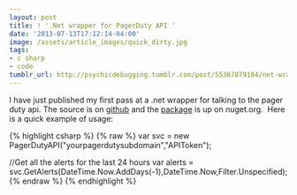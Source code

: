 ```yaml
---
layout: post
title: ! '.Net wrapper for PagerDuty API '
date: '2013-07-13T17:12:14-04:00'
image: /assets/article_images/quick_dirty.jpg
tags:
- c sharp
- code
tumblr_url: http://psychicdebugging.tumblr.com/post/55367079104/net-wrapper-for-pagerduty-api
---
```

I have just published my first pass at a .net wrapper for talking to the pager duty api.
The source is on [github](https://github.com/usbsnowcrash/PagerDuty.Net) and the
[package](https://www.nuget.org/packages/PagerDutyNet/) is up on nuget.org.  Here is a quick example of usage:

{% highlight csharp %}
{% raw %} 
var svc = new PagerDutyAPI("yourpagerdutysubdomain","APIToken");

//Get all the alerts for the last 24 hours
var alerts = svc.GetAlerts(DateTime.Now.AddDays(-1),DateTime.Now,Filter.Unspecified);
{% endraw %}
{% endhighlight %}

